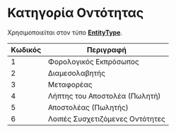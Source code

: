 # Κατηγορία Οντότητας

Χρησιμοποιείται στον τύπο [**EntityType**](../types/entity-type).

| Κωδικός | Περιγραφή                       |
|---------|---------------------------------|
| 1       | Φορολογικός Εκπρόσωπος          |
| 2       | Διαμεσολαβητής                  |
| 3       | Μεταφορέας                      |
| 4       | Λήπτης του Αποστολέα (Πωλητή)   |
| 5       | Αποστολέας (Πωλητής)            |
| 6       | Λοιπές Συσχετιζόμενες Οντότητες |
